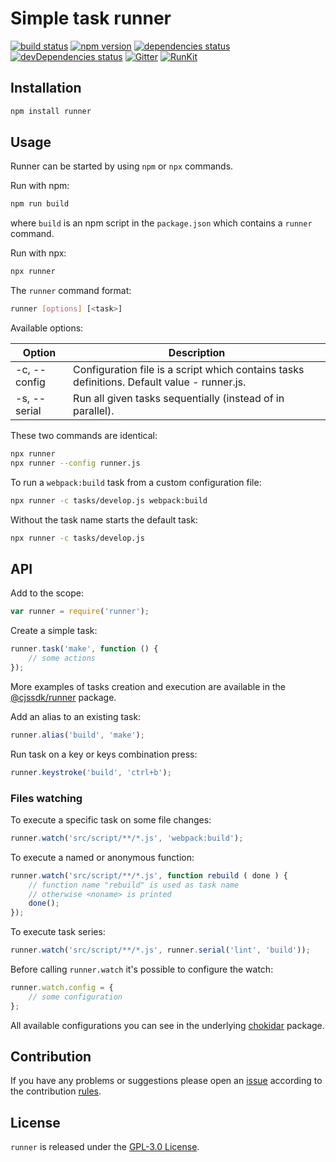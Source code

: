 Simple task runner
==================

[![build status](https://img.shields.io/travis/runner/runner.svg?style=flat-square)](https://travis-ci.org/runner/runner)
[![npm version](https://img.shields.io/npm/v/runner.svg?style=flat-square)](https://www.npmjs.com/package/runner)
[![dependencies status](https://img.shields.io/david/runner/runner.svg?style=flat-square)](https://david-dm.org/runner/runner)
[![devDependencies status](https://img.shields.io/david/dev/runner/runner.svg?style=flat-square)](https://david-dm.org/runner/runner?type=dev)
[![Gitter](https://img.shields.io/badge/gitter-join%20chat-blue.svg?style=flat-square)](https://gitter.im/DarkPark/runner)
[![RunKit](https://img.shields.io/badge/RunKit-try-yellow.svg?style=flat-square)](https://npm.runkit.com/runner)


## Installation ##

```bash
npm install runner
```

## Usage ##

Runner can be started by using `npm` or `npx` commands.

Run with npm:

```bash
npm run build
```

where `build` is an npm script in the `package.json` which contains a `runner` command.

Run with npx:

```bash
npx runner
```

The `runner` command format:

```bash
runner [options] [<task>]
```

Available options:

 Option       | Description
--------------|-------------
 -c, --config | Configuration file is a script which contains tasks definitions. Default value - runner.js.
 -s, --serial | Run all given tasks sequentially (instead of in parallel).

These two commands are identical:

```bash
npx runner
npx runner --config runner.js
```

To run a `webpack:build` task from a custom configuration file:

```bash
npx runner -c tasks/develop.js webpack:build 
```

Without the task name starts the default task:

```bash
npx runner -c tasks/develop.js 
```


## API ##

Add to the scope:

```js
var runner = require('runner');
```

Create a simple task:

```js
runner.task('make', function () {
    // some actions
});
```

More examples of tasks creation and execution are available
in the [@cjssdk/runner](https://www.npmjs.com/package/@cjssdk/runner) package.

Add an alias to an existing task:

```js
runner.alias('build', 'make');
```

Run task on a key or keys combination press:

```js
runner.keystroke('build', 'ctrl+b');
```

### Files watching

To execute a specific task on some file changes:

```js
runner.watch('src/script/**/*.js', 'webpack:build');
```

To execute a named or anonymous function:

```js
runner.watch('src/script/**/*.js', function rebuild ( done ) {
    // function name "rebuild" is used as task name
    // otherwise <noname> is printed
    done();
});
```

To execute task series:

```js
runner.watch('src/script/**/*.js', runner.serial('lint', 'build'));
```

Before calling `runner.watch` it's possible to configure the watch:

```js
runner.watch.config = {
    // some configuration 
};
```

All available configurations you can see in the underlying [chokidar](https://www.npmjs.com/package/chokidar) package.


## Contribution ##

If you have any problems or suggestions please open an [issue](https://github.com/runner/runner/issues)
according to the contribution [rules](.github/contributing.md).


## License ##

`runner` is released under the [GPL-3.0 License](http://opensource.org/licenses/GPL-3.0).
